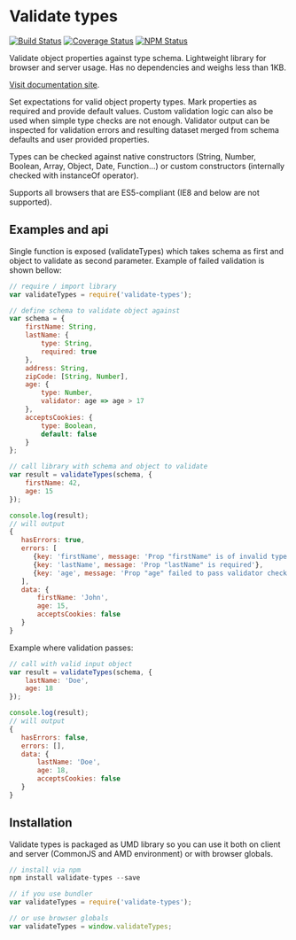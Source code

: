 # Validate types

[![Build Status](https://travis-ci.org/dbrekalo/validate-types.svg?branch=master)](https://travis-ci.org/dbrekalo/validate-types)
[![Coverage Status](https://coveralls.io/repos/github/dbrekalo/validate-types/badge.svg?branch=master)](https://coveralls.io/github/dbrekalo/validate-types?branch=master)
[![NPM Status](https://img.shields.io/npm/v/validate-types.svg)](https://www.npmjs.com/package/validate-types)

Validate object properties against type schema.
Lightweight library for browser and server usage. Has no dependencies and weighs less than 1KB.

[Visit documentation site](http://dbrekalo.github.io/validate-types/).

Set expectations for valid object property types.
Mark properties as required and provide default values.
Custom validation logic can also be used when simple type checks are not enough.
Validator output can be inspected for validation errors and resulting dataset merged from schema defaults and user provided properties.

Types can be checked against native constructors (String, Number, Boolean, Array, Object, Date, Function...)
or custom constructors (internally checked with instanceOf operator).

Supports all browsers that are ES5-compliant (IE8 and below are not supported).

## Examples and api

Single function is exposed (validateTypes) which takes schema as first and object to validate as second parameter.
Example of failed validation is shown bellow:

```js
// require / import library
var validateTypes = require('validate-types');

// define schema to validate object against
var schema = {
    firstName: String,
    lastName: {
        type: String,
        required: true
    },
    address: String,
    zipCode: [String, Number],
    age: {
        type: Number,
        validator: age => age > 17
    },
    acceptsCookies: {
        type: Boolean,
        default: false
    }
};

// call library with schema and object to validate
var result = validateTypes(schema, {
    firstName: 42,
    age: 15
});

console.log(result);
// will output
{
   hasErrors: true,
   errors: [
      {key: 'firstName', message: 'Prop "firstName" is of invalid type'},
      {key: 'lastName', message: 'Prop "lastName" is required'},
      {key: 'age', message: 'Prop "age" failed to pass validator check'}
   ],
   data: {
       firstName: 'John',
       age: 15,
       acceptsCookies: false
   }
}
```

Example where validation passes:
```js
// call with valid input object
var result = validateTypes(schema, {
    lastName: 'Doe',
    age: 18
});

console.log(result);
// will output
{
   hasErrors: false,
   errors: [],
   data: {
       lastName: 'Doe',
       age: 18,
       acceptsCookies: false
   }
}
```

## Installation

Validate types is packaged as UMD library so you can use it both on client and server (CommonJS and AMD environment) or with browser globals.

```js
// install via npm
npm install validate-types --save

// if you use bundler
var validateTypes = require('validate-types');

// or use browser globals
var validateTypes = window.validateTypes;
```